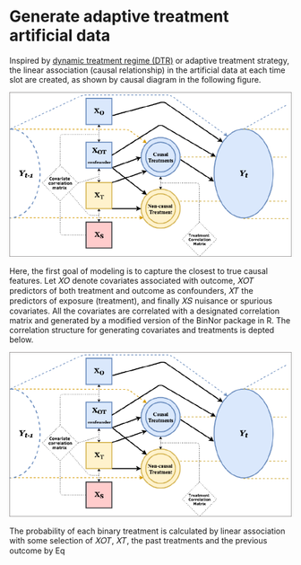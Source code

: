 # Generate adaptive treatment artificial data
Inspired by  [dynamic treatment regime (DTR)](https://en.wikipedia.org/wiki/Dynamic_treatment_regime) or adaptive treatment strategy, the linear association (causal relationship) in the artificial data at each time slot are created, as shown by causal diagram in the following figure.

![alt text](https://github.com/ashkanfa/Generate.adaptive.data/blob/master/Causal_relation.PNG)
 
 Here, the first goal of modeling is to capture the closest to true causal features. Let 𝑋𝑂 denote covariates associated with outcome, 𝑋𝑂𝑇 predictors of both treatment and outcome as confounders, 𝑋𝑇 the predictors of exposure (treatment), and finally 𝑋𝑆 nuisance or spurious covariates. All the covariates are correlated with a designated correlation matrix and generated by a modified version of the BinNor package in R. The correlation structure for generating covariates and treatments is depted below.
 
![alt text](https://github.com/ashkanfa/Generate.adaptive.data/blob/master/Causal_relation.PNG)


 The probability of each binary treatment is calculated by linear association with some selection of 𝑋𝑂𝑇, 𝑋𝑇, the past treatments and the previous outcome by Eq
